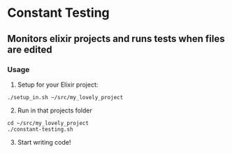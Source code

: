 # Constant Testing
## Monitors elixir projects and runs tests when files are edited

### Usage
1. Setup for your Elixir project:
  ```shell
 ./setup_in.sh ~/src/my_lovely_project
 ```

2. Run in that projects folder
  ```shell
  cd ~/src/my_lovely_project
  ./constant-testing.sh
  ```

3. Start writing code!

